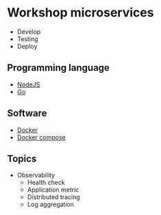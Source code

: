 # Workshop microservices
* Develop
* Testing
* Deploy

## Programming language
* [NodeJS](https://nodejs.org/)
* [Go](https://go.dev/)

## Software
* [Docker](https://www.docker.com/)
* [Docker compose](https://docs.docker.com/compose/)

## Topics
* Observability
  * Health check
  * Application metric
  * Distributed tracing
  * Log aggregation